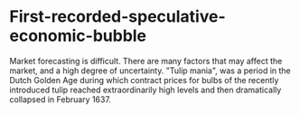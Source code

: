 # First-recorded-speculative-economic-bubble
Market forecasting is difficult. There are many factors that may affect the market, and a high degree of uncertainty. "Tulip mania",   was a period in the Dutch Golden Age during which contract prices for bulbs of the recently introduced tulip reached extraordinarily high levels and then dramatically collapsed in February 1637.

